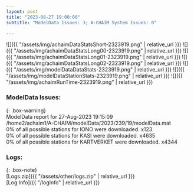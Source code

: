 ```yaml
---
layout: post
title: "2023-08-27 19:00:00"
subtitle: "ModelData Issues: 3; A-CHAIM System Issues: 0"

---
```


![]({{ "/assets/img/achaimDataStatsShort-2323919.png" | relative_url }})
![]({{ "/assets/img/achaimDataStatsLong00-2323919.png" | relative_url }})
![]({{ "/assets/img/achaimDataStatsLong01-2323919.png" | relative_url }})
![]({{ "/assets/img/achaimDataStatsLong02-2323919.png" | relative_url }})
![]({{ "/assets/img/modelDataDataStats-2323919.png" | relative_url }})
![]({{ "/assets/img/modelDataStationStats-2323919.png" | relative_url }})
![]({{ "/assets/img/achaimRunTime-2323919.png" | relative_url }})


### ModelData Issues:  
  
{: .box-warning}  
 ModelData report for 27-Aug-2023 19:15:09   
 /home2/achaim1/A-CHAIM/modelData/2023/239/19/modelData.mat   
 0% of all possible stations for IONO were downloaded. x123   
 0% of all possible stations for KASI were downloaded. x4635   
 0% of all possible stations for KARTVERKET were downloaded. x4344   
  


### Logs:  
  
{: .box-note}  
[Logs.zip]({{ "/assets/other/logs.zip" | relative_url }})  
[Log Info]({{ "/logInfo" | relative_url }})  
